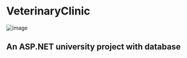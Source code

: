 # VeterinaryClinic
![image](https://github.com/AnnieStoyanova/VeterinaryClinic/assets/83286864/2d745b75-4e84-47bb-8638-6e6e82c8ac5c)

## An ASP.NET university project with database
